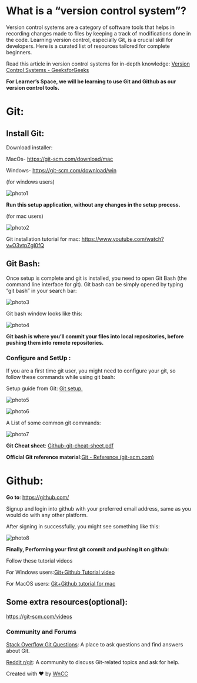 

# What is a “version control system”? 

Version control systems are a category of software tools that helps in recording changes made to files by keeping a track of modifications done in the code. 
Learning version control, especially Git, is a crucial skill for developers. Here is a curated list of resources tailored for complete beginners.

Read this article in version control systems for in-depth knowledge:
[Version Control Systems - GeeksforGeeks](https://www.geeksforgeeks.org/version-control-systems/)

**For Learner’s Space, we will be learning to use Git and Github as our version control tools.**

# Git:
## Install Git:
Download installer:

MacOs- https://git-scm.com/download/mac

Windows-   https://git-scm.com/download/win


(for windows users)

![photo1](https://github.com/shresth-keshari/imgsforLSWEBDEV/blob/fa4f769a965dd48770f18852a6a6891f914f9d8a/Picture1.jpg
)

**Run this setup application, without any changes in the setup process.**

(for mac users)

![photo2](https://github.com/shresth-keshari/imgsforLSWEBDEV/blob/fa4f769a965dd48770f18852a6a6891f914f9d8a/Picture2actual.jpg
)

Git installation tutorial for mac: https://www.youtube.com/watch?v=O3vtpZgI0fQ


## Git Bash:
Once setup is complete and git is installed, you need to open Git Bash (the command line interface for git). 
Git bash can be simply opened by typing “git bash” in your search bar:

![photo3](https://github.com/shresth-keshari/imgsforLSWEBDEV/blob/fa4f769a965dd48770f18852a6a6891f914f9d8a/Picture-3.png)



Git bash window looks like this:

![photo4](https://github.com/shresth-keshari/imgsforLSWEBDEV/blob/fa4f769a965dd48770f18852a6a6891f914f9d8a/Picture4%20(2).jpg)



**Git bash is where you’ll commit your files into local repositories, before pushing them into remote repositories.**


### Configure and SetUp :
If you are a first time git user, you might need to configure your git, so follow these commands while using git bash:

Setup guide from Git: [Git setup.](https://git-scm.com/book/en/v2/Getting-Started-First-Time-Git-Setup)

![photo5](https://github.com/shresth-keshari/imgsforLSWEBDEV/blob/fa4f769a965dd48770f18852a6a6891f914f9d8a/Picture5.jpg)




![photo6](https://github.com/shresth-keshari/imgsforLSWEBDEV/blob/fa4f769a965dd48770f18852a6a6891f914f9d8a/Picture6.jpg
)




A List of some common git commands:

![photo7]( https://github.com/shresth-keshari/imgsforLSWEBDEV/blob/fa4f769a965dd48770f18852a6a6891f914f9d8a/Picture7.jpg
)


**Git Cheat sheet**: [Github-git-cheat-sheet.pdf](https://training.github.com/downloads/github-git-cheat-sheet.pdf)

**Official Git reference material**:[Git - Reference (git-scm.com)](https://git-scm.com/docs)


# Github:

**Go to**:  https://github.com/

Signup and login into github with your preferred email address, same as you would do with any other platform.

After signing in successfully, you might see something like this:

![photo8](https://github.com/shresth-keshari/imgsforLSWEBDEV/blob/fa4f769a965dd48770f18852a6a6891f914f9d8a/Picture8.jpg
)



**Finally, Performing your first git commit and pushing it on github**:

Follow these tutorial videos

For Windows users:[Git+Github Tutorial video](https://www.youtube.com/watch?v=PWqS4NBhEY8)

For MacOS users: [Git+Github tutorial for mac](https://youtu.be/p0Js7IF17yI?feature=shared)



## Some extra resources(optional):
https://git-scm.com/videos


### Community and Forums

[Stack Overflow Git Questions](https://stackoverflow.com/questions/tagged/git): A place to ask questions and find answers about Git.

[Reddit r/git](https://www.reddit.com/r/git/): A community to discuss Git-related topics and ask for help.


Created with ❤️ by [WnCC](https://itc.gymkhana.iitb.ac.in/wncc/)
